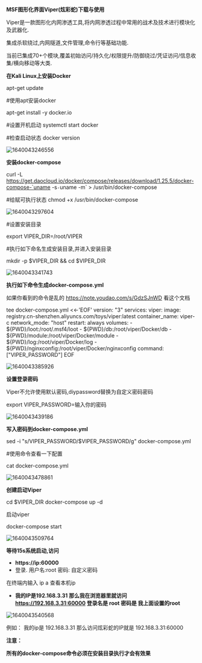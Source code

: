 **MSF图形化界面Viper(炫彩蛇)下载与使用**

Viper是一款图形化内网渗透工具,将内网渗透过程中常用的战术及技术进行模块化及武器化.

集成杀软绕过,内网隧道,文件管理,命令行等基础功能.

当前已集成70+个模块,覆盖初始访问/持久化/权限提升/防御绕过/凭证访问/信息收集/横向移动等大类.

**在Kali Linux上安装Docker**

 apt-get update

 #使用apt安装docker 

apt-get install -y docker.io 

#设置开机启动 systemctl start docker

 #检查启动状态 docker version              

![1640043246556](1640043246556.png)

 **安装docker-compose**

curl -L https://get.daocloud.io/docker/compose/releases/download/1.25.5/docker-compose-`uname -s`-`uname -m` > /usr/bin/docker-compose

 #给赋可执行状态 chmod +x /usr/bin/docker-compose              

![1640043297604](1640043297604.png)

 \#设置安装目录

 export VIPER_DIR=/root/VIPER

 #执行如下命名生成安装目录,并进入安装目录 

mkdir -p $VIPER_DIR && cd $VIPER_DIR              

![1640043341743](1640043341743.png)

**执行如下命令生成docker-compose.yml**

如果你看到的命令是乱的  https://note.youdao.com/s/GdzSJnWD  看这个文档

 tee docker-compose.yml <<-'EOF' version: "3" services:  viper:    image: registry.cn-shenzhen.aliyuncs.com/toys/viper:latest    container_name: viper-c    network_mode: "host"    restart: always    volumes:      - ${PWD}/loot:/root/.msf4/loot      - ${PWD}/db:/root/viper/Docker/db      - ${PWD}/module:/root/viper/Docker/module      - ${PWD}/log:/root/viper/Docker/log      - ${PWD}/nginxconfig:/root/viper/Docker/nginxconfig    command: ["VIPER_PASSWORD"] EOF              

![1640043385926](1640043385926.png)

**设置登录密码**

Viper不允许使用默认密码,diypassword替换为自定义密码密码

  export VIPER_PASSWORD=输入你的密码              

![1640043439186](1640043439186.png)

**写入密码到docker-compose.yml**

sed -i "s/VIPER_PASSWORD/$VIPER_PASSWORD/g" docker-compose.yml

#使用命令查看一下配置 

cat docker-compose.yml                

![1640043478861](1640043478861.png)



**创建启动Viper**

cd $VIPER_DIR docker-compose up -d 

启动viper

 docker-compose start                

![1640043509764](1640043509764.png)

**等待15s系统启动,访问** 

- **https://ip:60000**
-  登录. 用户名:root 密码: 自定义密码

在终端内输入  ip a 查看本机ip

- **我的IP是192.168.3.31  那么我在浏览器里就访问  https://192.168.3.31:60000  登录名是  root  密码是  我上面设置的root** 

![1640043540568](1640043540568.png)



例如： 我的ip是 192.168.3.31  那么访问炫彩蛇的IP就是 192.168.3.31:60000



**注意：**

**所有的docker-compose命令必须在安装目录执行才会有效果**

